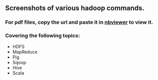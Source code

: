 ## Screenshots of various hadoop commands. 

### For pdf files, copy the url and paste it in [nbviewer](https://nbviewer.jupyter.org/) to view it.

### Covering the following topics:

  - HDFS
  - MapReduce
  - Pig
  - Sqoop
  - Hive
  - Scala

